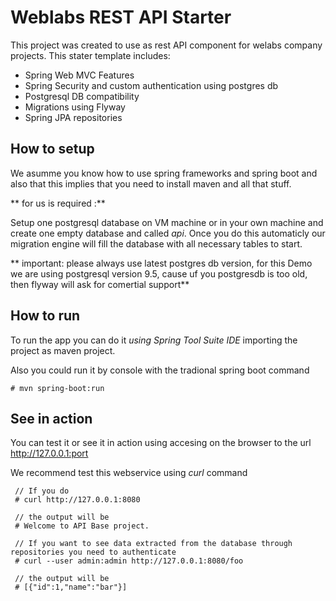 
# Weblabs REST API Starter

This project was created to use as rest API component for welabs company projects.
This stater template includes:
 * Spring Web MVC Features
 * Spring Security and custom authentication using postgres db
 * Postgresql DB compatibility
 * Migrations using Flyway
 * Spring JPA repositories
 
 
 ## How to setup
 
 We asumme you know how to use spring frameworks and spring boot and also that this implies that you need to install maven and all that stuff.
 
 ** for us is required :**
 
 Setup one postgresql database on VM machine or in your own machine and create one empty database and called *api*. Once you do this automaticly our migration engine will
 fill the database with all necessary tables to start.
 
 ** important: please always use latest postgres db version, for this Demo we are using postgresql version 9.5, cause uf you postgresdb is too old, then flyway will ask for comertial support**
  

 ## How to run
 
 To run the app you can do it *using Spring Tool Suite IDE* importing the project as maven project.
 
 Also you could run it by console with the tradional spring boot command
 
 ```
 # mvn spring-boot:run
 ```
 
 ## See in action
 
 You can test it or see it in action using  accesing on the browser to the url http://127.0.0.1:port 
 
 We recommend test this webservice using *curl* command
 
 ```
  // If you do
  # curl http://127.0.0.1:8080
  
  // the output will be
  # Welcome to API Base project. 
  
  // If you want to see data extracted from the database through repositories you need to authenticate
  # curl --user admin:admin http://127.0.0.1:8080/foo
  
  // the output will be
  # [{"id":1,"name":"bar"}]
 ```